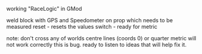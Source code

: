 working "RaceLogic" in GMod

weld block with GPS and Speedometer on prop which needs to be measured
reset - resets the values
switch - ready for metric

note: don't cross any of worlds centre lines (coords 0) or quarter metric will not work correctly
this is bug.
ready to listen to ideas that will help fix it.
